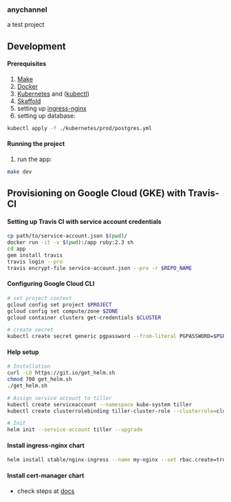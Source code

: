 ### anychannel

a test project

## Development

#### Prerequisites

1. [Make](https://www.gnu.org/software/make/)
1. [Docker](https://www.docker.com/)
1. [Kubernetes](https://kubernetes.io/docs/setup/) and ([kubectl](https://kubernetes.io/docs/tasks/tools/install-kubectl/))
1. [Skaffold](https://skaffold.dev)
1. setting up [ingress-nginx](https://kubernetes.github.io/ingress-nginx/deploy/)
1. setting up database:

```zsh
kubectl apply -f ./kubernetes/prod/postgres.yml
```

#### Running the project

1. run the app:

```zsh
make dev
```

## Provisioning on Google Cloud (GKE) with Travis-CI

#### Setting up Travis CI with service account credentials

```zsh
cp path/to/service-account.json $(pwd)/
docker run -it -v $(pwd):/app ruby:2.3 sh
cd app
gem install travis
travis login --pro
travis encrypt-file service-account.json --pro -r $REPO_NAME
```

#### Configuring Google Cloud CLI

```zsh
# set project context
gcloud config set project $PROJECT
gcloud config set compute/zone $ZONE
gcloud container clusters get-credentials $CLUSTER

# create secret
kubectl create secret generic pgpassword --from-literal PGPASSWORD=$PGPASSWORD
```

#### Help setup

```zsh
# Installation
curl -LO https://git.io/get_helm.sh
chmod 700 get_helm.sh
./get_helm.sh

# Assign service account to tiller
kubectl create serviceaccount --namespace kube-system tiller
kubectl create clusterrolebinding tiller-cluster-role --clusterrole=cluster-admin --serviceaccount=kube-system:tiller

# Init
helm init --service-account tiller --upgrade
```

#### Install ingress-nginx chart

```zsh
helm install stable/nginx-ingress --name my-nginx --set rbac.create=true
```

#### Install cert-manager chart

- check steps at [docs](https://docs.cert-manager.io/en/latest/getting-started/install/kubernetes.html)
